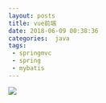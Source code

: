 ```yaml
---
layout: posts
title: vue前端
date: 2018-06-09 00:38:36
categories:  java
tags:
 - springmvc
 - spring
 - mybatis 
---
```



![](https://i.postimg.cc/7xjNcs7h/12345.jpg)
<ig src="https://i.postimg.cc/7xjNcs7h/12345.jpg" width="60%" height="60%">
